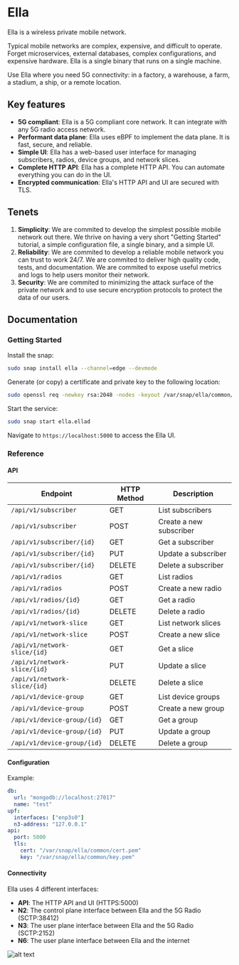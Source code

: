 # Ella

Ella is a wireless private mobile network.

Typical mobile networks are complex, expensive, and difficult to operate. Forget microservices, external databases, complex configurations, and expensive hardware. Ella is a single binary that runs on a single machine.

Use Ella where you need 5G connectivity: in a factory, a warehouse, a farm, a stadium, a ship, or a remote location.

## Key features

* **5G compliant**: Ella is a 5G compliant core network. It can integrate with any 5G radio access network.
* **Performant data plane**: Ella uses eBPF to implement the data plane. It is fast, secure, and reliable.
* **Simple UI**: Ella has a web-based user interface for managing subscribers, radios, device groups, and network slices.
* **Complete HTTP API**: Ella has a complete HTTP API. You can automate everything you can do in the UI.
* **Encrypted communication**: Ella's HTTP API and UI are secured with TLS.

## Tenets

1. **Simplicity**: We are commited to develop the simplest possible mobile network out there. We thrive on having a very short "Getting Started" tutorial, a simple configuration file, a single binary, and a simple UI.
2. **Reliability**: We are commited to develop a reliable mobile network you can trust to work 24/7. We are commited to deliver high quality code, tests, and documentation. We are commited to expose useful metrics and logs to help users monitor their network.
3. **Security**: We are commited to minimizing the attack surface of the private network and to use secure encryption protocols to protect the data of our users.

## Documentation

### Getting Started

Install the snap:

```bash
sudo snap install ella --channel=edge --devmode
```

Generate (or copy) a certificate and private key to the following location:
```bash
sudo openssl req -newkey rsa:2048 -nodes -keyout /var/snap/ella/common/key.pem -x509 -days 1 -out /var/snap/ella/common/cert.pem -subj "/CN=example.com"
```

Start the service:
```bash
sudo snap start ella.ellad
```

Navigate to `https://localhost:5000` to access the Ella UI.

### Reference

#### API

| Endpoint                     | HTTP Method | Description             |
| ---------------------------- | ----------- | ----------------------- |
| `/api/v1/subscriber`         | GET         | List subscribers        |
| `/api/v1/subscriber`         | POST        | Create a new subscriber |
| `/api/v1/subscriber/{id}`    | GET         | Get a subscriber        |
| `/api/v1/subscriber/{id}`    | PUT         | Update a subscriber     |
| `/api/v1/subscriber/{id}`    | DELETE      | Delete a subscriber     |
| `/api/v1/radios`             | GET         | List radios             |
| `/api/v1/radios`             | POST        | Create a new radio      |
| `/api/v1/radios/{id}`        | GET         | Get a radio             |
| `/api/v1/radios/{id}`        | DELETE      | Delete a radio          |
| `/api/v1/network-slice`      | GET         | List network slices     |
| `/api/v1/network-slice`      | POST        | Create a new slice      |
| `/api/v1/network-slice/{id}` | GET         | Get a slice             |
| `/api/v1/network-slice/{id}` | PUT         | Update a slice          |
| `/api/v1/network-slice/{id}` | DELETE      | Delete a slice          |
| `/api/v1/device-group`       | GET         | List device groups      |
| `/api/v1/device-group`       | POST        | Create a new group      |
| `/api/v1/device-group/{id}`  | GET         | Get a group             |
| `/api/v1/device-group/{id}`  | PUT         | Update a group          |
| `/api/v1/device-group/{id}`  | DELETE      | Delete a group          |


#### Configuration

Example:

```yaml
db:
  url: "mongodb://localhost:27017"
  name: "test"
upf:
  interfaces: ["enp3s0"]
  n3-address: "127.0.0.1"
api:
  port: 5000
  tls:
    cert: "/var/snap/ella/common/cert.pem"
    key: "/var/snap/ella/common/key.pem"
```

#### Connectivity

Ella uses 4 different interfaces:

- **API**: The HTTP API and UI (HTTPS:5000)
- **N2**: The control plane interface between Ella and the 5G Radio (SCTP:38412)
- **N3**: The user plane interface between Ella and the 5G Radio (SCTP:2152)
- **N6**: The user plane interface between Ella and the internet

![alt text](image.png)
